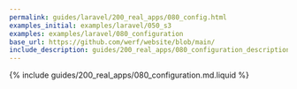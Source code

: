 ```yaml
---
permalink: guides/laravel/200_real_apps/080_config.html
examples_initial: examples/laravel/050_s3
examples: examples/laravel/080_configuration
base_url: https://github.com/werf/website/blob/main/
include_description: guides/200_real_apps/080_configuration_description.md.liquid
---
```


{% include guides/200_real_apps/080_configuration.md.liquid %}
